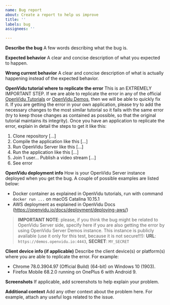 ```yaml
---
name: Bug report
about: Create a report to help us improve
title: ''
labels: bug
assignees: ''

---
```


<!--
Hi! First of all, welcome to OpenVidu issue tracker. Please, carefully read the two points below before opening a new issue:

1. Is your question really a bug? In other words: did you actually get an unexpected behavior from OpenVidu platform? If you are not sure about the answer or you just want support for a particular use case, you can post a new question in our official Google Group forum (https://groups.google.com/forum/#!forum/openvidu). OpenVidu community or a team's member will reply ASAP.

2. If your question is undoubtedly a bug, check that there's no other issue (opened or closed) talking about it. Your question may have already been answered! If you cannot find anything useful, please fill the report below.
-->

**Describe the bug**
A few words describing what the bug is.

**Expected behavior**
A clear and concise description of what you expected to happen.

**Wrong current behavior**
A clear and concise description of what is actually happening instead of the expected behavior.

**OpenVidu tutorial where to replicate the error**
This is an EXTREMELY IMPORTANT STEP. If we are able to replicate the error in any of the official [OpenVidu Tutorials](https://github.com/OpenVidu/openvidu-tutorials) or [OpenVidu Demos](https://github.com/OpenVidu), then we will be able to quickly fix it. If you are getting the error in your own application, please try to add the necessary changes to the most similar tutorial so it fails with the same error (try to keep those changes as contained as possible, so that the original tutorial maintains its integrity). Once you have an application to replicate the error, explain in detail the steps to get it like this:
1. Clone repository [...]
2. Compile the application like this [...]
3. Run OpenVidu Server like this [...]
4. Run the application like this [...]
5. Join 1 user... Publish a video stream [...]
6. See error

**OpenVidu deployment info**
How is your OpenVidu Server instance deployed when you get the bug. A couple of possible examples are listed below:
- Docker container as explained in OpenVidu tutorials, run with command `docker run ...` on macOS Catalina 10.15.1
- AWS deployment as explained in OpenVidu Docs (https://openvidu.io/docs/deployment/deploying-aws/)

> **IMPORTANT NOTE**: please, if you think the bug might be related to OpenVidu Server side, specify here if you are also getting the error by using OpenVidu Server Demos instance. This instance is publicly available (use it only for this test, because it is not secure!!!): **URL**: `https://demos.openvidu.io:4443`, **SECRET**: `MY_SECRET`

**Client device info (if applicable)**
Describe the client device(s) or platform(s) where you are able to replicate the error. For example:
- Chrome 78.0.3904.97 (Official Build) (64-bit) on Windows 10 (1903).
- Firefox Mobile 68.2.0 running on OnePlus 6 with Android 9.

**Screenshots**
If applicable, add screenshots to help explain your problem.

**Additional context**
Add any other context about the problem here. For example, attach any useful logs related to the issue.
